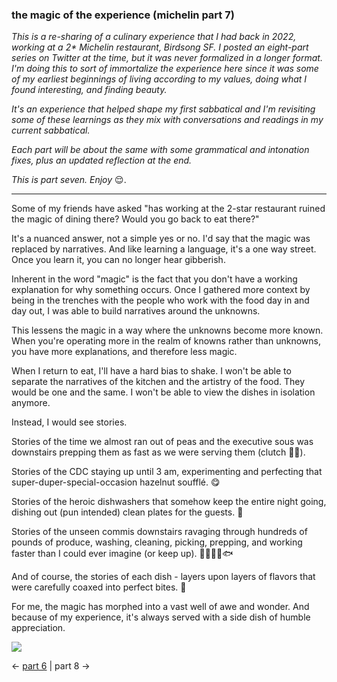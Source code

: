 ### the magic of the experience (michelin part 7)

_This is a re-sharing of a culinary experience that I had back in 2022, working at a 2* Michelin restaurant, Birdsong SF. I posted an eight-part series on Twitter at the time, but it was never formalized in a longer format. I'm doing this to sort of immortalize the experience here since it was some of my earliest beginnings of living according to my values, doing what I found interesting, and finding beauty._

_It's an experience that helped shape my first sabbatical and I'm revisiting some of these learnings as they mix with conversations and readings in my current sabbatical._

_Each part will be about the same with some grammatical and intonation fixes, plus an updated reflection at the end._

_This is part seven. Enjoy_ 😌.

---

Some of my friends have asked "has working at the 2-star restaurant ruined the magic of dining there? Would you go back to eat there?"

It's a nuanced answer, not a simple yes or no. I'd say that the magic was replaced by narratives. And like learning a language, it's a one way street. Once you learn it, you can no longer hear gibberish.

Inherent in the word "magic" is the fact that you don't have a working explanation for why something occurs. Once I gathered more context by being in the trenches with the people who work with the food day in and day out, I was able to build narratives around the unknowns.

This lessens the magic in a way where the unknowns become more known. When you're operating more in the realm of knowns rather than unknowns, you have more explanations, and therefore less magic.

When I return to eat, I'll have a hard bias to shake. I won't be able to separate the narratives of the kitchen and the artistry of the food. They would be one and the same. I won't be able to view the dishes in isolation anymore.

Instead, I would see stories.

Stories of the time we almost ran out of peas and the executive sous was downstairs prepping them as fast as we were serving them (clutch 💪🫛).

Stories of the CDC staying up until 3 am, experimenting and perfecting that super-duper-special-occasion hazelnut soufflé. 😋

Stories of the heroic dishwashers that somehow keep the entire night going, dishing out (pun intended) clean plates for the guests. 🐙

Stories of the unseen commis downstairs ravaging through hundreds of pounds of produce, washing, cleaning, picking, prepping, and working faster than I could ever imagine (or keep up). 🔨🌿🌱🍄🐟

And of course, the stories of each dish - layers upon layers of flavors that were carefully coaxed into perfect bites. 🥘

For me, the magic has morphed into a vast well of awe and wonder. And because of my experience, it's always served with a side dish of humble appreciation.

![](birdsong-friday-service.jpeg)

← [part 6](https://www.frank-chen.com/posts/the-shape-of-excellence) | part 8 →